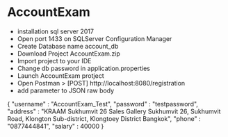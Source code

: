 # AccountExam

- installation sql server 2017 
- Open port 1433 on SQLServer Configuration Manager
- Create Database name account_db
- Download Project AccountExam.zip
- Import project to your IDE
- Change db password in application.properties
- Launch AccountExam protject
- Open Postman > [POST] http://localhost:8080/registration
- add parameter to JSON raw body

{
    "username" : "AccountExam_Test",
    "password" : "testpassword",
    "address" : "KRAAM Sukhumvit 26 Sales Gallery Sukhumvit 26, Sukhumvit Road, Klongton Sub-district, Klongtoey District Bangkok",
    "phone" : "0877444841",
    "salary" : 40000
}
